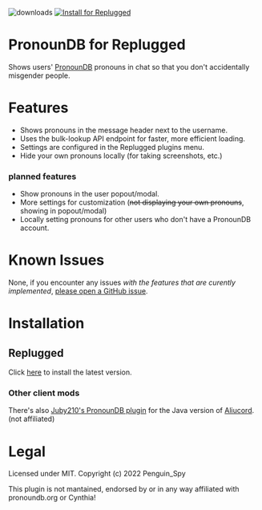 ![downloads](https://img.shields.io/github/downloads/Penguin-Spy/replugged-pronoundb/latest/total?color=ff69b4&logo=github) [![Install for Replugged](https://img.shields.io/badge/Replugged-Install-7289da?logo=discord&logoColor=fff)](https://replugged.dev/install?source=github&identifier=Penguin-Spy/replugged-pronoundb)  
# PronounDB for Replugged
Shows users' [PronounDB](https://pronoundb.org) pronouns in chat so that you don't accidentally misgender people.

# Features
- Shows pronouns in the message header next to the username.
- Uses the bulk-lookup API endpoint for faster, more efficient loading.
- Settings are configured in the Replugged plugins menu.
- Hide your own pronouns locally (for taking screenshots, etc.)
### planned features
- Show pronouns in the user popout/modal.
- More settings for customization (~~not displaying your own pronouns~~, showing in popout/modal)
- Locally setting pronouns for other users who don't have a PronounDB account.


# Known Issues
None, if you encounter any issues *with the features that are curently implemented*, [please open a GitHub issue](https://github.com/Penguin-Spy/replugged-pronoundb/issues).

# Installation
## Replugged
Click [here](https://replugged.dev/install?source=github&identifier=Penguin-Spy/replugged-pronoundb) to install the latest version.

### Other client mods
There's also [Juby210's PronounDB plugin](https://github.com/Juby210/Aliucord-plugins#pronoundb) for the Java version of [Aliucord](https://github.com/Aliucord/Aliucord "A Discord mod for Android"). (not affiliated)

# Legal
Licensed under MIT. Copyright (c) 2022 Penguin_Spy

This plugin is not mantained, endorsed by or in any way affiliated with pronoundb.org or Cynthia!  
